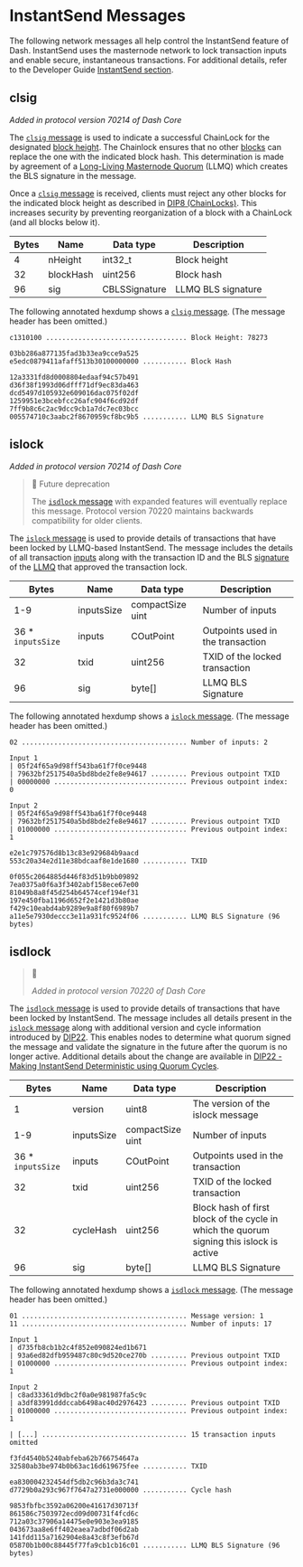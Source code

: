 # InstantSend Messages

The following network messages all help control the InstantSend feature of Dash. InstantSend uses the masternode network to lock transaction inputs and enable secure, instantaneous transactions. For additional details, refer to the Developer Guide [InstantSend section](../guide/dash-features-instantsend.md).

## clsig

*Added in protocol version 70214 of Dash Core*

The [`clsig` message](../reference/p2p-network-instantsend-messages.md#clsig) is used to indicate a successful ChainLock for the designated [block height](../resources/glossary.md#block-height). The Chainlock ensures that no other [blocks](../resources/glossary.md#block) can replace the one with the indicated block hash. This determination is made by agreement of a [Long-Living Masternode Quorum](../resources/glossary.md#long-living-masternode-quorum) (LLMQ) which creates the BLS signature in the message.

Once a [`clsig` message](../reference/p2p-network-instantsend-messages.md#clsig) is received, clients must reject any other blocks for the indicated block height as described in [DIP8 (ChainLocks)](https://github.com/dashpay/dips/blob/master/dip-0008.md). This increases security by preventing reorganization of a block with a ChainLock (and all blocks below it).

| Bytes | Name | Data type | Description |
| --- | --- | --- | --- |
| 4 | nHeight | int32_t | Block height
| 32 | blockHash | uint256 | Block hash
| 96 | sig | CBLSSignature | LLMQ BLS signature

The following annotated hexdump shows a [`clsig` message](../reference/p2p-network-instantsend-messages.md#clsig). (The message header has been omitted.)

``` text
c1310100 ................................... Block Height: 78273

03bb286a877135fad3b33ea9cce9a525
e5edc0879411afaff513b30100000000 ........... Block Hash

12a3331fd8d0008804edaaf94c57b491
d36f38f1993d06dfff71df9ec83da463
dcd5497d105932e609016dac075f02df
1259951e3bcebfcc26afc904f6cd92df
7ff9b8c6c2ac9dcc9cb1a7dc7ec03bcc
005574710c3aabc2f8670959cf8bc9b5 ........... LLMQ BLS Signature
```

## islock

*Added in protocol version 70214 of Dash Core*

> 🚧 Future deprecation
>
> The [`isdlock` message](#isdlock) with expanded features will eventually replace this message. Protocol version 70220 maintains backwards compatibility for older clients.

The [`islock` message](../reference/p2p-network-instantsend-messages.md#islock) is used to provide details of transactions that have been locked by LLMQ-based InstantSend. The message includes the details of all transaction [inputs](../resources/glossary.md#input) along with the transaction ID and the BLS [signature](../resources/glossary.md#signature) of the [LLMQ](../resources/glossary.md#long-living-masternode-quorum) that approved the transaction lock.

| Bytes | Name | Data type | Description |
| --- | --- | --- | --- |
| 1-9 | inputsSize | compactSize uint | Number of inputs |
| 36 * `inputsSize`| inputs | COutPoint | Outpoints used in the transaction |
| 32 | txid | uint256 | TXID of the locked transaction |
| 96 | sig | byte[] | LLMQ BLS Signature |

The following annotated hexdump shows a [`islock` message](../reference/p2p-network-instantsend-messages.md#islock). (The message header has been omitted.)

``` text
02 ......................................... Number of inputs: 2

Input 1
| 05f24f65a9d98ff543ba61f7f0ce9448
| 79632bf2517540a5bd8bde2fe8e94617 ......... Previous outpoint TXID
| 00000000 ................................. Previous outpoint index: 0

Input 2
| 05f24f65a9d98ff543ba61f7f0ce9448
| 79632bf2517540a5bd8bde2fe8e94617 ......... Previous outpoint TXID
| 01000000 ................................. Previous outpoint index: 1

e2e1c797576d8b13c83e929684b9aacd
553c20a34e2d11e38bdcaaf8e1de1680 ........... TXID

0f055c2064885d446f83d51b9bb09892
7ea0375a0f6a3f3402abf158ece67e00
81049b8a8f45d254b64574cef194ef31
197e450fba1196d652f2e1421d3b80ae
f429c10eabd4ab9289e9a8f80f6989b7
a11e5e7930deccc3e11a931fc9524f06 ........... LLMQ BLS Signature (96 bytes)
```

## isdlock

> 📘
>
> *Added in protocol version 70220 of Dash Core*

The [`isdlock` message](../reference/p2p-network-instantsend-messages.md#isdlock) is used to provide details of transactions that have been locked by InstantSend. The message includes all details present in the [`islock` message](#islock) along with additional version and cycle information introduced by [DIP22](https://github.com/dashpay/dips/blob/master/dip-0022.md).  This enables nodes to determine what quorum signed the message and validate the signature in the future after the quorum is no longer active. Additional details about the change are available in [DIP22 - Making InstantSend Deterministic using Quorum Cycles](https://github.com/dashpay/dips/blob/master/dip-0022.md).

| Bytes | Name | Data type | Description |
| --- | --- | --- | --- |
| 1 | version | uint8 | The version of the islock message |
| 1-9 | inputsSize | compactSize uint | Number of inputs |
| 36 * `inputsSize`| inputs | COutPoint | Outpoints used in the transaction |
| 32 | txid | uint256 | TXID of the locked transaction |
| 32 | cycleHash | uint256 | Block hash of first block of the cycle in which the quorum signing this islock is active |
| 96 | sig | byte[] | LLMQ BLS Signature |

The following annotated hexdump shows a [`isdlock` message](../reference/p2p-network-instantsend-messages.md#isdlock). (The message header has been omitted.)

``` text
01 ......................................... Message version: 1
11 ......................................... Number of inputs: 17

Input 1
| d735fb8cb1b2c4f852e090824ed1b671
| 93a6ed82dfb959487c80c9d520ce270b ......... Previous outpoint TXID
| 01000000 ................................. Previous outpoint index: 1

Input 2
| c8ad33361d9dbc2f0a0e981987fa5c9c
| a3df83991dddccab6498ac40d2976423 ......... Previous outpoint TXID
| 01000000 ................................. Previous outpoint index: 1

| [...] .................................... 15 transaction inputs omitted

f3fd4540b5240abfeba62b766754647a
32580ab3be974b0b63ac16d619675fee ........... TXID

ea830004232454df5db2c96b3da3c741
d7729b0a293c967f7647a2731e000000 ........... Cycle hash

9853fbfbc3592a06200e41617d30713f
861586c7503972ecd09d00731f4fcd6c
712a03c37906a14475e0e903e3ea9185
043673aa8e6ff402eaea7adbdf06d2ab
141fdd115a7162904e8a43c8f3efb67d
05870b1b00c88445f77fa9cb1cb16c01 ........... LLMQ BLS Signature (96 bytes)
```